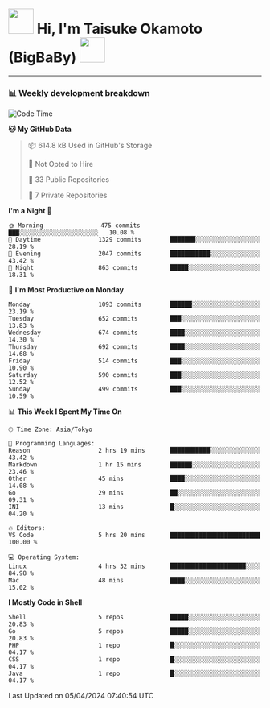 <!-- Title -->
<h1>
    <img src="https://media.tenor.com/TlyRveJkgo4AAAAi/cloud-cloud-strife.gif" width="50"/> 
    Hi, I'm Taisuke Okamoto (BigBaBy) 
    <img src="https://media.tenor.com/TlyRveJkgo4AAAAi/cloud-cloud-strife.gif" width="50"/>
</h1>

---

<h3> 📊 Weekly development breakdown </h3>
<!-- waka-readme-stats -->

<!--START_SECTION:waka-->
![Code Time](http://img.shields.io/badge/Code%20Time-1%2C726%20hrs%2018%20mins-blue)

**🐱 My GitHub Data** 

> 📦 614.8 kB Used in GitHub's Storage 
 > 
> 🚫 Not Opted to Hire
 > 
> 📜 33 Public Repositories 
 > 
> 🔑 7 Private Repositories 
 > 
**I'm a Night 🦉** 

```text
🌞 Morning                475 commits         ███░░░░░░░░░░░░░░░░░░░░░░   10.08 % 
🌆 Daytime                1329 commits        ███████░░░░░░░░░░░░░░░░░░   28.19 % 
🌃 Evening                2047 commits        ███████████░░░░░░░░░░░░░░   43.42 % 
🌙 Night                  863 commits         █████░░░░░░░░░░░░░░░░░░░░   18.31 % 
```
📅 **I'm Most Productive on Monday** 

```text
Monday                   1093 commits        ██████░░░░░░░░░░░░░░░░░░░   23.19 % 
Tuesday                  652 commits         ███░░░░░░░░░░░░░░░░░░░░░░   13.83 % 
Wednesday                674 commits         ████░░░░░░░░░░░░░░░░░░░░░   14.30 % 
Thursday                 692 commits         ████░░░░░░░░░░░░░░░░░░░░░   14.68 % 
Friday                   514 commits         ███░░░░░░░░░░░░░░░░░░░░░░   10.90 % 
Saturday                 590 commits         ███░░░░░░░░░░░░░░░░░░░░░░   12.52 % 
Sunday                   499 commits         ███░░░░░░░░░░░░░░░░░░░░░░   10.59 % 
```


📊 **This Week I Spent My Time On** 

```text
🕑︎ Time Zone: Asia/Tokyo

💬 Programming Languages: 
Reason                   2 hrs 19 mins       ███████████░░░░░░░░░░░░░░   43.42 % 
Markdown                 1 hr 15 mins        ██████░░░░░░░░░░░░░░░░░░░   23.46 % 
Other                    45 mins             ████░░░░░░░░░░░░░░░░░░░░░   14.08 % 
Go                       29 mins             ██░░░░░░░░░░░░░░░░░░░░░░░   09.31 % 
INI                      13 mins             █░░░░░░░░░░░░░░░░░░░░░░░░   04.20 % 

🔥 Editors: 
VS Code                  5 hrs 20 mins       █████████████████████████   100.00 % 

💻 Operating System: 
Linux                    4 hrs 32 mins       █████████████████████░░░░   84.98 % 
Mac                      48 mins             ████░░░░░░░░░░░░░░░░░░░░░   15.02 % 
```

**I Mostly Code in Shell** 

```text
Shell                    5 repos             █████░░░░░░░░░░░░░░░░░░░░   20.83 % 
Go                       5 repos             █████░░░░░░░░░░░░░░░░░░░░   20.83 % 
PHP                      1 repo              █░░░░░░░░░░░░░░░░░░░░░░░░   04.17 % 
CSS                      1 repo              █░░░░░░░░░░░░░░░░░░░░░░░░   04.17 % 
Java                     1 repo              █░░░░░░░░░░░░░░░░░░░░░░░░   04.17 % 
```




 Last Updated on 05/04/2024 07:40:54 UTC
<!--END_SECTION:waka-->
